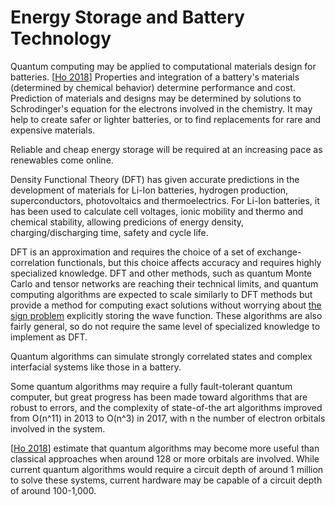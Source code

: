 # Energy Storage and Battery Technology

Quantum computing may be applied to computational materials design for batteries. [[Ho 2018](https://doi.org/10.1016/j.joule.2018.04.021)] Properties and integration of a battery's materials (determined by chemical behavior) determine performance and cost. Prediction of materials and designs may be determined by solutions to Schrodinger's equation for the electrons involved in the chemistry. It may help to create safer or lighter batteries, or to find replacements for rare and expensive materials.

Reliable and cheap energy storage will be required at an increasing pace as renewables come online.

Density Functional Theory (DFT) has given accurate predictions in the development of materials for Li-Ion batteries, hydrogen production, superconductors, photovoltaics and thermoelectrics. For Li-Ion batteries, it has been used to calculate cell voltages, ionic mobility and thermo and chemical stability, allowing predicions of energy density, charging/discharging time, safety and cycle life.

DFT is an approximation and requires the choice of a set of exchange-correlation functionals, but this choice affects accuracy and requires highly specialized knowledge. DFT and other methods, such as quantum Monte Carlo and tensor networks are reaching their technical limits, and quantum computing algorithms are expected to scale similarly to DFT methods but provide a method for computing exact solutions without worrying about [the sign problem](https://en.wikipedia.org/wiki/Numerical_sign_problem) explicitly storing the wave function. These algorithms are also fairly general, so do not require the same level of specialized knowledge to implement as DFT.

Quantum algorithms can simulate strongly correlated states and complex interfacial systems like those in a battery.

Some quantum algorithms may require a fully fault-tolerant quantum computer, but great progress has been made toward algorithms that are robust to errors, and the complexity of state-of-the art algorithms improved from O(n^11) in 2013 to O(n^3) in 2017, with n the number of electron orbitals involved in the system.

[[Ho 2018](https://doi.org/10.1016/j.joule.2018.04.021)] estimate that quantum
algorithms may become more useful than classical approaches when around 128 or more orbitals are involved. While current quantum algorithms would require a circuit depth of around 1 million to solve these systems, current hardware may be capable of a circuit depth of around 100-1,000.